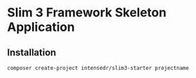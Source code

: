 # Slim 3 Framework Skeleton Application
## Installation

`composer create-project intensedr/slim3-starter projectname`
